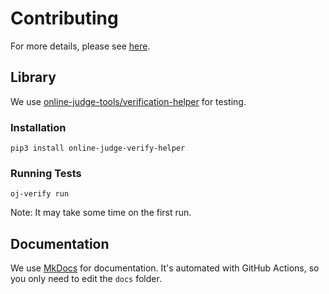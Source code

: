 # Contributing

For more details, please see [here](https://shogo314.github.io/ac-library-mojo/latest/en/contribute/).

## Library

We use [online-judge-tools/verification-helper](https://github.com/online-judge-tools/verification-helper) for testing.

### Installation

```
pip3 install online-judge-verify-helper
```

### Running Tests

```
oj-verify run
```

Note: It may take some time on the first run.

## Documentation

We use [MkDocs](https://www.mkdocs.org/) for documentation.
It's automated with GitHub Actions, so you only need to edit the `docs` folder.
